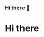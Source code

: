 ### Hi there 👋
<html><head></head><body><h1>
  <div data-iframe-width="150" data-iframe-height="270" data-share-badge-id="12ad48dd-274b-4feb-a5ac-b2f8279a6ebc" data-share-badge-host="https://www.credly.com"></div>
  
  Hi there</h1></body>
  <script type="text/javascript" async src="//cdn.credly.com/assets/utilities/embed.js"></script>
  </html>

<!--
**sphakamiso-git/sphakamiso-git** is a ✨ _special_ ✨ repository because its `README.md` (this file) appears on your GitHub profile.

Here are some ideas to get you started:

- 🔭 I’m currently working on ...
- 🌱 I’m currently learning ...
- 👯 I’m looking to collaborate on ...
- 🤔 I’m looking for help with ...
- 💬 Ask me about ...
- 📫 How to reach me: ...
- 😄 Pronouns: ...
- ⚡ Fun fact: ...
-->
